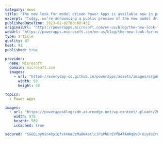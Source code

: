 ```yaml
---
category: news
title: "The new look for model driven Power Apps is available now in preview"
excerpt: "Today, we’re announcing a public preview of the new model driven app experience and providing an update on new controls coming to canvas apps in the spring timeframe. Before driving into the details on what the new model driven app experience brings, I want to provide some context about the enhancements"
publishedDateTime: 2023-02-02T08:08:45Z
originalUrl: "https://powerapps.microsoft.com/en-us/blog/the-new-look-for-model-driven-power-apps-is-available-now-in-preview/"
webUrl: "https://powerapps.microsoft.com/en-us/blog/the-new-look-for-model-driven-power-apps-is-available-now-in-preview/"
type: article
quality: 87
heat: 91
published: true

provider:
  name: Microsoft
  domain: microsoft.com
  images:
    - url: "https://everyday-cc.github.io/powerapps/assets/images/organizations/microsoft.com-50x50.jpg"
      width: 50
      height: 50

topics:
  - Power Apps

images:
  - url: "https://powerappsblogscdn.azureedge.net/wp-content/uploads/2023/02/image-1.png"
    width: 975
    height: 589
    isCached: true

secured: "SG6ELoy99o48piQfxkn0a0zMaDWAatlcJPQPhDrEVfB4TAWRqBvD+Uiy802rucjbhU/nNX/uiudRoW0F7hq8wvcktt6h50Z41EpVStf1YRt+2piUU5sSWy92X1EfimHb0P/ES/Kq0h7lxmS2jnUCIPqObEBBcfS7wMznNPD7ecaoXzv1RMbFxy1Tayn4CCD9khIxeJ/U8hJAmbpfansP/9RzEf717LdhgF7BuTA/GNAhEm+oyblyY8Zxu51EI3WuoR1fHdkygOpv9Iz0JrYKqpg6jnUiv/XwN7dCsTF6D5gcVDmnT30yCItOue5Xq8tW1OfwsZ2kfmEaEhb+d2wtFisRRXLpJOPyc8rJwEHwWlA=;cVKujlPV9jI5m204rjUVjQ=="
---
```


